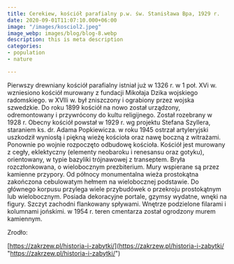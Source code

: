 ```yaml
---
title: Cerekiew, kościół parafialny p.w. św. Stanisława Bpa, 1929 r.
date: 2020-09-01T11:07:10.000+06:00
image: "/images/kosciol2.jpeg"
image_webp: images/blog/blog-8.webp
description: this is meta description
categories:
- population
- nature

---
```

Pierwszy drewniany kościół parafialny istniał już w 1326 r. w 1 poł. XVi w. wzniesiono kościół murowany z fundacji Mikołaja Dzika wojskiego radomskiego. w XVIIi w. był zniszczony i ograbiony przez wojska szwedzkie. Do roku 1899 kościół na nowo został urządzony, odremontowany i przywrócony do kultu religijnego. Został rozebrany w 1928 r. Obecny kościół powstał w 1929 r. wg projektu Stefana Szyllera, staraniem ks. dr. Adama Popkiewicza. w roku 1945 ostrzał artyleryjski uszkodził wyniosłą i piękną wieżę kościoła oraz nawę boczną z witrażami. Ponownie po wojnie rozpoczęto odbudowę kościoła. Kościół jest murowany z cegły, eklektyczny (elementy neobaroku i renesansu oraz gotyku), orientowany, w typie bazyliki trójnawowej z transeptem. Bryła rozczłonkowana, o wielobocznym prezbiterium. Mury wspierane są przez kamienne przypory. Od północy monumentalna wieża prostokątna zakończona cebulowatym hełmem na wielobocznej podstawie. Do głównego korpusu przylega wiele przybudówek o przekroju prostokątnym lub wielobocznym. Posiada dekoracyjne portale, gzymsy wydatne, wnęki na figury. Szczyt zachodni flankowany spływami. Wnętrze podzielone filarami i kolumnami jońskimi. w 1954 r. teren cmentarza został ogrodzony murem kamiennym.

Zrodło:

[https://zakrzew.pl/historia-i-zabytki/](https://zakrzew.pl/historia-i-zabytki/ "https://zakrzew.pl/historia-i-zabytki/")